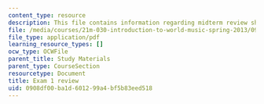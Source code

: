 ```yaml
---
content_type: resource
description: This file contains information regarding midterm review sheet.
file: /media/courses/21m-030-introduction-to-world-music-spring-2013/0908df00ba1d601299a4bf5b83eed518_MIT21M_030S13_exam1review.pdf
file_type: application/pdf
learning_resource_types: []
ocw_type: OCWFile
parent_title: Study Materials
parent_type: CourseSection
resourcetype: Document
title: Exam 1 review
uid: 0908df00-ba1d-6012-99a4-bf5b83eed518
---
```

